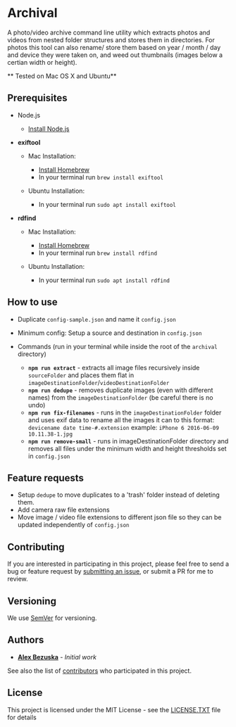 # Archival

A photo/video archive command line utility which extracts photos and videos from nested folder structures and stores them in directories.
For photos this tool can also rename/ store them based on year / month / day and device they were taken on, and weed out thumbnails (images below a certian width or height).



** Tested on Mac OS X and Ubuntu**

## Prerequisites

- Node.js
  - [Install Node.js](https://nodejs.org/en/)
- **exiftool**
  - Mac Installation:
	  - [Install Homebrew](https://brew.sh/)
	  - In your terminal run `brew install exiftool`

  - Ubuntu Installation:
	  - In your terminal run `sudo apt install exiftool`

- **rdfind**
  - Mac Installation:
	  - [Install Homebrew](https://brew.sh/)
	  - In your terminal run `brew install rdfind`

  - Ubuntu Installation:
	  - In your terminal run `sudo apt install rdfind`



## How to use

- Duplicate `config-sample.json` and name it `config.json`
- Minimum config: Setup a source and destination in `config.json`

- Commands (run in your terminal while inside the root of the `archival` directory)
	 - **`npm run extract`** - extracts all image files recursively inside `sourceFolder` and places them flat in `imageDestinationFolder`/`videoDestinationFolder`
 	 - **`npm run dedupe`** - removes duplicate images (even with different names) from the `imageDestinationFolder` (be careful there is no undo)
	 - **`npm run fix-filenames`** - runs in the `imageDestinationFolder` folder and uses exif data to rename all the images it can to this format: `devicename date time-#.extension` example: `iPhone 6 2016-06-09 10.11.38-1.jpg`
	 - **`npm run remove-small`** - runs in imageDestinationFolder directory and removes all files under the minimum width and height thresholds set in `config.json`

## Feature requests

- Setup `dedupe` to move duplicates to a 'trash' folder instead of deleting them.
- Add camera raw file extensions
- Move image / video file extensions to different json file so they can be updated independently of `config.json`


## Contributing

If you are interested in participating in this project, please feel free to send a bug or feature request by [submitting an issue](https://github.com/AlexBezuska/archival/issues), or submit a PR for me to review.

## Versioning

We use [SemVer](http://semver.org/) for versioning.

## Authors

* **[Alex Bezuska](https://github.com/AlexBezuska)** - *Initial work*

See also the list of [contributors](https://github.com/AlexBezuska/archival/contributors) who participated in this project.

## License

This project is licensed under the MIT License - see the [LICENSE.TXT](LICENSE.TXT) file for details
